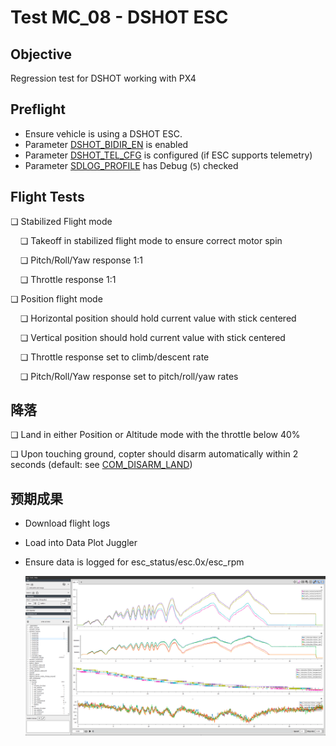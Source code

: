 # Test MC_08 - DSHOT ESC

## Objective

Regression test for DSHOT working with PX4

## Preflight

- Ensure vehicle is using a DSHOT ESC.
- Parameter [DSHOT_BIDIR_EN](../advanced_config/parameter_reference.md#DSHOT_BIDIR_EN) is enabled
- Parameter [DSHOT_TEL_CFG](../advanced_config/parameter_reference.md#DSHOT_TEL_CFG) is configured (if ESC supports telemetry)
- Parameter [SDLOG_PROFILE](../advanced_config/parameter_reference.md#SDLOG_PROFILE) has Debug (`5`) checked

## Flight Tests

❏ Stabilized Flight mode

&nbsp;&nbsp;&nbsp;&nbsp;❏ Takeoff in stabilized flight mode to ensure correct motor spin

&nbsp;&nbsp;&nbsp;&nbsp;❏ Pitch/Roll/Yaw response 1:1

&nbsp;&nbsp;&nbsp;&nbsp;❏ Throttle response 1:1

❏ Position flight mode

&nbsp;&nbsp;&nbsp;&nbsp;❏ Horizontal position should hold current value with stick centered

&nbsp;&nbsp;&nbsp;&nbsp;❏ Vertical position should hold current value with stick centered

&nbsp;&nbsp;&nbsp;&nbsp;❏ Throttle response set to climb/descent rate

&nbsp;&nbsp;&nbsp;&nbsp;❏ Pitch/Roll/Yaw response set to pitch/roll/yaw rates

## 降落

❏ Land in either Position or Altitude mode with the throttle below 40%

❏ Upon touching ground, copter should disarm automatically within 2 seconds (default: see [COM_DISARM_LAND](../advanced_config/parameter_reference.md#COM_DISARM_LAND))

## 预期成果

- Download flight logs
- Load into Data Plot Juggler
- Ensure data is logged for esc_status/esc.0x/esc_rpm

  ![Reference frames](../../assets/test_cards/dshot_log_output.png)
